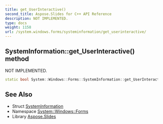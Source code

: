 ```yaml
---
title: get_UserInteractive()
second_title: Aspose.Slides for C++ API Reference
description: NOT IMPLEMENTED.
type: docs
weight: 1158
url: /system.windows.forms/systeminformation/get_userinteractive/
---
```

## SystemInformation::get_UserInteractive() method


NOT IMPLEMENTED.

```cpp
static bool System::Windows::Forms::SystemInformation::get_UserInteractive()
```


## See Also

* Struct [SystemInformation](../)
* Namespace [System::Windows::Forms](../../)
* Library [Aspose.Slides](../../../)